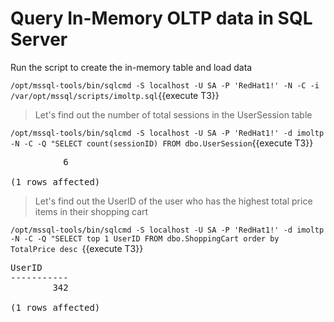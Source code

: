 # Query In-Memory OLTP data in SQL Server

Run the script to create the in-memory table and load data

`/opt/mssql-tools/bin/sqlcmd -S localhost -U SA -P 'RedHat1!' -N -C -i /var/opt/mssql/scripts/imoltp.sql`{{execute T3}}


> Let's find out the number of total sessions in the UserSession table

`/opt/mssql-tools/bin/sqlcmd -S localhost -U SA -P 'RedHat1!' -d imoltp -N -C -Q "SELECT count(sessionID) FROM dbo.UserSession`{{execute T3}} 

<pre class="file">
          6

(1 rows affected)
</pre>

> Let's find out the UserID of the user who has the highest total price items in their shopping cart  

`/opt/mssql-tools/bin/sqlcmd -S localhost -U SA -P 'RedHat1!' -d imoltp -N -C -Q "SELECT top 1 UserID FROM dbo.ShoppingCart order by TotalPrice desc
`{{execute T3}} 

<pre class="file">
UserID
-----------
        342

(1 rows affected)
</pre>


